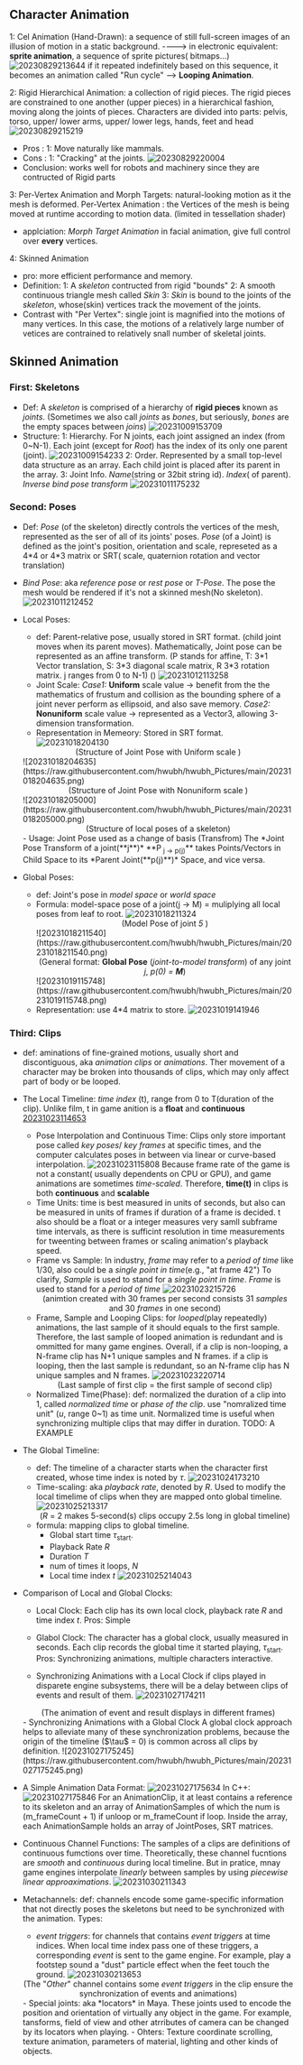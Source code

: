 ## Character Animation
  1: Cel Animation (Hand-Drawn): a sequence of still full-screen images of an illusion of motion in a static background.  ----> in electronic equivalent: **sprite animation**, a sequence of sprite pictures( bitmaps...) 
  ![20230829213644](https://raw.githubusercontent.com/hwubh/hwubh_Pictures/main/20230829213644.png) 
  if it repeated indefinitely based on this sequence, it becomes an animation called "Run cycle" --> **Looping Animation**. 

  2: Rigid Hierarchical Animation: a collection of rigid pieces. The rigid pieces are constrained to one another (upper pieces) in a hierarchical fashion, moving along the joints of pieces.
  Characters are divided into parts: pelvis, torso, upper/ lower arms, upper/ lower legs, hands, feet and head
  ![20230829215219](https://raw.githubusercontent.com/hwubh/hwubh_Pictures/main/20230829215219.png) 
   - Pros : 1: Move naturally like mammals.
   - Cons : 1: "Cracking" at the joints. 
  ![20230829220004](https://raw.githubusercontent.com/hwubh/hwubh_Pictures/main/20230829220004.png)
  - Conclusion: works well for robots and machinery since they are contructed of Rigid parts

  3: Per-Vertex Animation and Morph Targets: natural-looking motion as it the mesh is deformed.
  Per-Vertex Animation : the Vertices of the mesh is being moved at runtime according to motion data. (limited in tessellation shader)
  - applciation: *Morph Target Animation* in facial animation, give full control over **every** vertices.

  4: Skinned Animation
  - pro: more efficient performance and memory.
  - Definition: 1: A *skeleton* contructed from rigid "bounds"
                2: A smooth continuous triangle mesh called *Skin*
                3: *Skin* is bound to the joints of the *skeleton*, whose(skin) vertices track the movement of the joints.
  - Contrast with "Per Vertex": single joint is magnified into the motions of many vertices. In this case, the motions of a relatively large number of vetices are contrained to relatively snall number of skeletal joints.

## Skinned Animation
  ### First: Skeletons
  - Def: A *skeleton* is comprised of a hierarchy of **rigid pieces** known as *joints*. (Sometimes we also call *joints* as *bones*, but seriously, *bones* are the empty spaces between *joins*)
    ![20231009153709](https://raw.githubusercontent.com/hwubh/hwubh_Pictures/main/20231009153709.png)
  - Structure: 
      1: Hierarchy. For N joints, each joint assigned an index (from 0~N-1). Each joint (except for *Root*) has the index of its only one parent (joint).
      ![20231009154233](https://raw.githubusercontent.com/hwubh/hwubh_Pictures/main/20231009154233.png)
      2: Order. Represented by a small top-level data structure as an array. Each child joint is placed after its parent in the array.
      3: Joint Info. *Name*(string or 32bit string id). *Index*( of parent). *Inverse bind pose transform* 
      ![20231011175232](https://raw.githubusercontent.com/hwubh/hwubh_Pictures/main/20231011175232.png)
  ### Second: Poses
  - Def: *Pose* (of the skeleton) directly controls the vertices of the mesh, represented as the ser of all of its joints' poses.
         *Pose* (of a Joint) is defined as the joint's position, orientation and scale, represeted as a 4\*4 or 4\*3 matrix or SRT( scale, quaternion rotation and vector translation)
  - *Bind Pose*: aka *reference pose* or *rest pose* or *T-Pose*. The pose the mesh would be rendered if it's not a skinned mesh(No skeleton).
                 ![20231011212452](https://raw.githubusercontent.com/hwubh/hwubh_Pictures/main/20231011212452.png)
  - Local Poses: 
    - def: Parent-relative pose, usually stored in SRT format. (child joint moves when its parent moves). 
                      Mathematically, Joint pose can be represented as an affine transform.
                      (P stands for affine, T: 3\*1 Vector translation, S: 3\*3 diagonal scale matrix, R 3\*3 rotation matrix. j ranges from 0 to N-1) ()
                      ![20231012113258](https://raw.githubusercontent.com/hwubh/hwubh_Pictures/main/20231012113258.png)
    - Joint Scale: *Case1:* **Uniform** scale value -> benefit from the the mathematics of frustum and collision as the bounding sphere of a    joint never perform as ellipsoid, and also save memory.
                   *Case2:* **Nonuniform** scale value -> represented as a Vector3, allowing 3-dimension transformation.
    - Representation in Memeory: Stored in SRT format.
    ![20231018204130](https://raw.githubusercontent.com/hwubh/hwubh_Pictures/main/20231018204130.png)
    <center>(Structure of Joint Pose with Uniform scale )</center>
    ![20231018204635](https://raw.githubusercontent.com/hwubh/hwubh_Pictures/main/20231018204635.png)
    <center>(Structure of Joint Pose with Nonuniform scale )</center>
    ![20231018205000](https://raw.githubusercontent.com/hwubh/hwubh_Pictures/main/20231018205000.png)
    <center>(Structure of local poses of a skeleton)</center>
    - Usage: Joint Pose used as a change of basis (Transfrom)
      The *Joint Pose Transform of a joint(**j**)* **P<sub> j -> p(j)</sub>** takes Points/Vectors in Child Space to its *Parent Joint(**p(j)**)* Space, and vice versa.
    
  - Global Poses: 
    - def: Joint's pose in *model space* or *world space*
    - Formula: model-space pose of a joint(j -> M) = muliplying all local poses from leaf to root.
      ![20231018211324](https://raw.githubusercontent.com/hwubh/hwubh_Pictures/main/20231018211324.png)
      <center>(Model Pose of joint <em>5</em> )</center>
      ![20231018211540](https://raw.githubusercontent.com/hwubh/hwubh_Pictures/main/20231018211540.png)
      <center>(General format: <strong>Global Pose</strong> (<em>joint-to-model transform</em>) of any joint <em>j</em>, <em>p(0) = <strong>M</strong></em>)</center>
      ![20231019115748](https://raw.githubusercontent.com/hwubh/hwubh_Pictures/main/20231019115748.png)
    - Representation: use 4*4 matrix to store.
      ![20231019141946](https://raw.githubusercontent.com/hwubh/hwubh_Pictures/main/20231019141946.png)
  
  ### Third: Clips
  - def: aminations of fine-grained motions, usually short and discontiguous, aka *animation clips* or *animations*. Ther movement of a character may be broken into  thousands of clips, which may only affect part of body or be looped.
  - The Local Timeline: *time index* (t), range from 0 to T(duration of the clip). Unlike film, t in game anition is a **float** and **continuous**
    [20231023114653](https://raw.githubusercontent.com/hwubh/hwubh_Pictures/main/20231023114653.png)
    - Pose Interpolation and Continuous Time: Clips only store important pose called *key poses*/ *key frames* at specific times, and the computer calculates poses in between via linear or curve-based interpolation.
    ![20231023115808](https://raw.githubusercontent.com/hwubh/hwubh_Pictures/main/20231023115808.png)
    Because frame rate of the game is not a constant( usually dependents on CPU or GPU), and game animations are sometimes *time-scaled*.
    Therefore, **time(t)** in clips is both **continuous** and **scalable**
    - Time Units: time is best measured in units of seconds, but also can be measured in units of frames if duration of a frame is decided. 
    t also should be a float or a integer measures very samll subframe time intervals, as there is sufficint resolution in time measurements for tweenting between frames or scaling animation's playback speed.
    - Frame vs Sample: In industry, *frame* may refer to a *period of time* like 1/30, also could be a *single point in time*(e.g., "at frame 42")
      To clarify, *Sample* is used to stand for a *single point in time*.
                  *Frame* is used to stand for a *period of time*
      ![20231023215726](https://raw.githubusercontent.com/hwubh/hwubh_Pictures/main/20231023215726.png)
      <center>(animtion created with 30 frames per second consists 31 <em>samples</em> and 30 <em>frames</em> in one second)</center>
    - Frame, Sample and Looping Clips: for *looped*(play repeatedly) animations, the last sample of it should equals to the first sample.  
        Therefore, the last sample of looped animation is redundant and is ommitted for many game engines.
        Overall, if a clip is non-looping, a N-frame clip has N+1 unique samples and N frames.
                 if a clip is looping, then the last sample is redundant, so an N-frame clip has N unique samples and N frames.
    ![20231023220714](https://raw.githubusercontent.com/hwubh/hwubh_Pictures/main/20231023220714.png)
          <center>(Last sample of first clip = the first sample of second clip)</center>
    - Normalized Time(Phase): def: normalized the duration of a clip into 1, called *normalized time* or *phase of the clip*.
      use "nomralized time unit" (*u*, range 0~1) as time unit.
      Normalized time is useful when synchronizing multiple clips that may differ in duration. 
      TODO: A EXAMPLE

  - The Global Timeline:
    - def: The timeline of a character starts when the character first created, whose time index is noted by $\tau$.
      ![20231024173210](https://raw.githubusercontent.com/hwubh/hwubh_Pictures/main/20231024173210.png)
    - Time-scaling: aka *playback rate*, denoted by *R*. Used to modify the local timelime of clips when they are mapped onto global timeline.
      ![20231025213317](https://raw.githubusercontent.com/hwubh/hwubh_Pictures/main/20231025213317.png)
      <center>(<em>R</em> = 2 makes 5-second(s) clips occupy 2.5s long in global timeline)</center>
    - formula: mapping clips to global timeline. 
      - Global start time $\tau$<sub>start</sub>. 
      - Playback Rate *R*
      - Duration *T*
      - num of times it loops, *N*
      - Local time index *t*
        ![20231025214043](https://raw.githubusercontent.com/hwubh/hwubh_Pictures/main/20231025214043.png)
  - Comparison of Local and Global Clocks: 
    - Local Clock: Each clip has its own local clock, playback rate *R* and time index *t*. Pros: Simple
    - Glabol Clock: The character has a global clock, usually measured in seconds. Each clip records the global time it started playing, $\tau$<sub>start</sub>. Pros: Synchronizing animations, multiple characters interactive.

    - Synchronizing Animations with a Local Clock
    if clips played in disparete engine subsystems, there will be a delay between clips of events and result of them.
    ![20231027174211](https://raw.githubusercontent.com/hwubh/hwubh_Pictures/main/20231027174211.png)
    <center>(The animation of event and result displays in different frames)</center>
    - Synchronizing Animations with a Global Clock
    A global clock approach helps to alleviate many of these synchronization problems, because the origin of the timeline ($\tau$ = 0) is common across all clips by definition.
     ![20231027175245](https://raw.githubusercontent.com/hwubh/hwubh_Pictures/main/20231027175245.png)
  - A Simple Animation Data Format: 
    ![20231027175634](https://raw.githubusercontent.com/hwubh/hwubh_Pictures/main/20231027175634.png)
    In C++: ![20231027175846](https://raw.githubusercontent.com/hwubh/hwubh_Pictures/main/20231027175846.png) 
    For an AnimationClip, it at least contains a reference to its skeleton and an array of AnimationSamples of which the num is (m_frameCount + 1) if unloop or  m_frameCount if loop. Inside the array, each AnimationSample holds an array of JointPoses, SRT matrices.
  - Continuous Channel Functions:
    The samples of a clips are definitions of continuous fumctions over time. Theoretically, these channel fucntions are *smooth* and *continuous* during local timeline. But in pratice, mnay game engines interpolate *linearly* between samples by using *piecewise linear approaximations*. 
    ![20231030211343](https://raw.githubusercontent.com/hwubh/hwubh_Pictures/main/20231030211343.png)
  - Metachannels: 
      def: channels encode some game-specific information that not directly poses the skeletons but need to be synchronized with the animation.
      Types: 
      - *event triggers*: for channels that contains *event triggers* at time indices. When local time index pass one of these triggers, a corresponding *event* is sent to the game engine. For example, play a footstep sound a "dust" particle effect when the feet touch the ground.
      ![20231030213653](https://raw.githubusercontent.com/hwubh/hwubh_Pictures/main/20231030213653.png)
      <center>(The "<em>Other</em>" channel contains some <em>event triggers</em> in the clip ensure the synchronization of events and animations)</center>
      - Special joints: aka *locators* in Maya. These joints used to encode the position and orientation of virtually any object in the game. For example, tansforms, field of view and other atrributes of camera can be changed by its locators when playing.
      - Ohters: Texture coordinate scrolling, texture animation, parameters of material, lighting and other kinds of objects.
